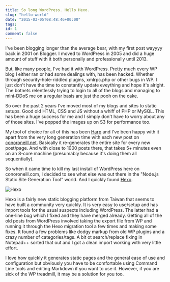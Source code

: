 ```yaml
---
title: So long WordPress. Hello Hexo.
slug: "hello-world"
date: "2015-03-05T08:48:46+00:00"
tags:
id: 1
comment: false
---
```

I've been blogging longer than the average bear, with my first post wayyyy back in 2001 on Blogger. I moved to WordPress in 2005 and did a huge amount of stuff with it both personally and professionally until 2013. 

But, like many people, I've had it with WordPress. Pretty much every WP blog I either ran or had some dealings with, has been hacked. Whether through security-hole-riddled plugins, xmlrpc.php or other bugs in WP. I just don't have the time to constantly update eveything and hope it's alright. The botnets relentlessly trying to login to all of the blogs and managing to mini-DDoS me on a regular basis are just the pooh on the cake.

So over the past 2 years I've moved most of my blogs and sites to static setups. Good old HTML, CSS and JS without a whiff of PHP or MySQL. This has been a huge success for me and I simply don't have to worry about any of those sites. I've popped the images up on S3 for performance too.

My tool of choice for all of this has been [Harp](http://harpjs.com/) and I've been happy with it apart from the very long generation time with each new post on [conoroneill.net](http://conoroneill.net). Basically it re-generates the entire site for every new post/page. And with close to 1000 posts there, that takes 5+ minutes even on an 8-core machine (presumably because it's doing them all sequentially).

So when it came time to kill my last install of WordPress here on conoroneill.com, I decided to see what else was out there in the "Node.js Static Site Generation Tool" world. And I quickly found [Hexo](http://hexo.io/).

![Hexo](https://d1tidq54inel9p.cloudfront.net/wp-content/uploads/2015/03/hexo.png)

Hexo is a fairly new static blogging platform from Taiwan that seems to have built a community very quickly. It is very easy to use/setup and has import tools for the usual suspects including WordPress. The latter had a one-line bug which I fixed and they have merged already. Getting all of the old posts from WordPress involved taking the export file from WP and running it through the Hexo migration tool a few times and making some fixes. It found a few problems like dodgy markup from old WP plugins and a crazy number of categories/tags. A bit ot search/replace fixing in Notepad++ sorted that out and I got a clean import working with very little effort.

I love how quickly it generates static pages and the general ease of use and configuration but obviously you have to be comfortable using Command Line tools and editing Markdown if you want to use it. However, if you are sick of the WP treadmill, it may be a solution for you too.


  
